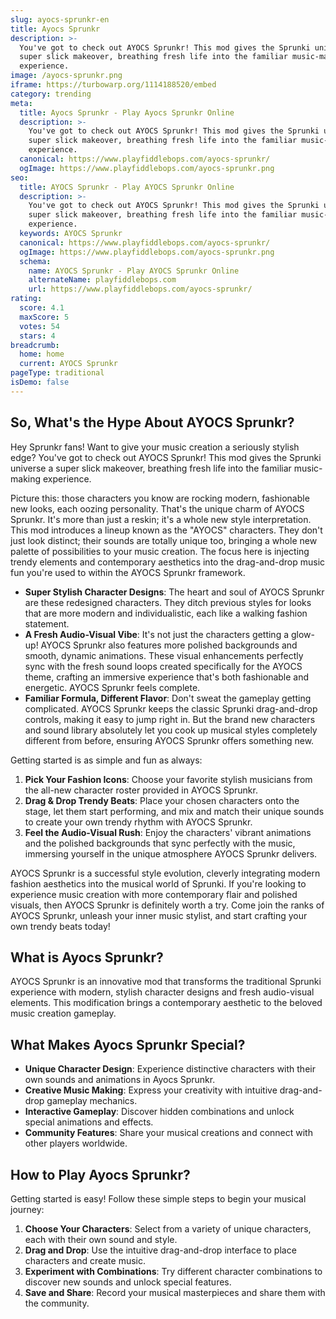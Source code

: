 ```yaml
---
slug: ayocs-sprunkr-en
title: Ayocs Sprunkr
description: >-
  You've got to check out AYOCS Sprunkr! This mod gives the Sprunki universe a
  super slick makeover, breathing fresh life into the familiar music-making
  experience.
image: /ayocs-sprunkr.png
iframe: https://turbowarp.org/1114188520/embed
category: trending
meta:
  title: Ayocs Sprunkr - Play Ayocs Sprunkr Online
  description: >-
    You've got to check out AYOCS Sprunkr! This mod gives the Sprunki universe a
    super slick makeover, breathing fresh life into the familiar music-making
    experience.
  canonical: https://www.playfiddlebops.com/ayocs-sprunkr/
  ogImage: https://www.playfiddlebops.com/ayocs-sprunkr.png
seo:
  title: AYOCS Sprunkr - Play AYOCS Sprunkr Online
  description: >-
    You've got to check out AYOCS Sprunkr! This mod gives the Sprunki universe a
    super slick makeover, breathing fresh life into the familiar music-making
    experience.
  keywords: AYOCS Sprunkr
  canonical: https://www.playfiddlebops.com/ayocs-sprunkr/
  ogImage: https://www.playfiddlebops.com/ayocs-sprunkr.png
  schema:
    name: AYOCS Sprunkr - Play AYOCS Sprunkr Online
    alternateName: playfiddlebops.com
    url: https://www.playfiddlebops.com/ayocs-sprunkr/
rating:
  score: 4.1
  maxScore: 5
  votes: 54
  stars: 4
breadcrumb:
  home: home
  current: AYOCS Sprunkr
pageType: traditional
isDemo: false
---
```


## So, What's the Hype About AYOCS Sprunkr?

Hey Sprunkr fans! Want to give your music creation a seriously stylish edge? You've got to check out AYOCS Sprunkr! This mod gives the Sprunki universe a super slick makeover, breathing fresh life into the familiar music-making experience.

Picture this: those characters you know are rocking modern, fashionable new looks, each oozing personality. That's the unique charm of AYOCS Sprunkr. It's more than just a reskin; it's a whole new style interpretation. This mod introduces a lineup known as the "AYOCS" characters. They don't just look distinct; their sounds are totally unique too, bringing a whole new palette of possibilities to your music creation. The focus here is injecting trendy elements and contemporary aesthetics into the drag-and-drop music fun you're used to within the AYOCS Sprunkr framework.

- **Super Stylish Character Designs**: The heart and soul of AYOCS Sprunkr are these redesigned characters. They ditch previous styles for looks that are more modern and individualistic, each like a walking fashion statement.
- **A Fresh Audio-Visual Vibe**: It's not just the characters getting a glow-up! AYOCS Sprunkr also features more polished backgrounds and smooth, dynamic animations. These visual enhancements perfectly sync with the fresh sound loops created specifically for the AYOCS theme, crafting an immersive experience that's both fashionable and energetic. AYOCS Sprunkr feels complete.
- **Familiar Formula, Different Flavor**: Don't sweat the gameplay getting complicated. AYOCS Sprunkr keeps the classic Sprunki drag-and-drop controls, making it easy to jump right in. But the brand new characters and sound library absolutely let you cook up musical styles completely different from before, ensuring AYOCS Sprunkr offers something new.

Getting started is as simple and fun as always:

1. **Pick Your Fashion Icons**: Choose your favorite stylish musicians from the all-new character roster provided in AYOCS Sprunkr.
1. **Drag & Drop Trendy Beats**: Place your chosen characters onto the stage, let them start performing, and mix and match their unique sounds to create your own trendy rhythm with AYOCS Sprunkr.
1. **Feel the Audio-Visual Rush**: Enjoy the characters' vibrant animations and the polished backgrounds that sync perfectly with the music, immersing yourself in the unique atmosphere AYOCS Sprunkr delivers.

AYOCS Sprunkr is a successful style evolution, cleverly integrating modern fashion aesthetics into the musical world of Sprunki. If you're looking to experience music creation with more contemporary flair and polished visuals, then AYOCS Sprunkr is definitely worth a try. Come join the ranks of AYOCS Sprunkr, unleash your inner music stylist, and start crafting your own trendy beats today!

## What is Ayocs Sprunkr?

AYOCS Sprunkr is an innovative mod that transforms the traditional Sprunki experience with modern, stylish character designs and fresh audio-visual elements. This modification brings a contemporary aesthetic to the beloved music creation gameplay.

## What Makes Ayocs Sprunkr Special?

- **Unique Character Design**: Experience distinctive characters with their own sounds and animations in Ayocs Sprunkr.
- **Creative Music Making**: Express your creativity with intuitive drag-and-drop gameplay mechanics.
- **Interactive Gameplay**: Discover hidden combinations and unlock special animations and effects.
- **Community Features**: Share your musical creations and connect with other players worldwide.

## How to Play Ayocs Sprunkr?

Getting started is easy! Follow these simple steps to begin your musical journey:

1. **Choose Your Characters**: Select from a variety of unique characters, each with their own sound and style.
1. **Drag and Drop**: Use the intuitive drag-and-drop interface to place characters and create music.
1. **Experiment with Combinations**: Try different character combinations to discover new sounds and unlock special features.
1. **Save and Share**: Record your musical masterpieces and share them with the community.
